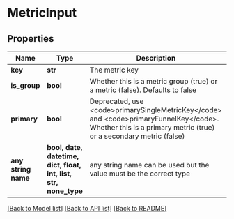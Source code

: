# MetricInput


## Properties
Name | Type | Description | Notes
------------ | ------------- | ------------- | -------------
**key** | **str** | The metric key | 
**is_group** | **bool** | Whether this is a metric group (true) or a metric (false). Defaults to false | [optional] 
**primary** | **bool** | Deprecated, use &lt;code&gt;primarySingleMetricKey&lt;/code&gt; and &lt;code&gt;primaryFunnelKey&lt;/code&gt;. Whether this is a primary metric (true) or a secondary metric (false) | [optional] 
**any string name** | **bool, date, datetime, dict, float, int, list, str, none_type** | any string name can be used but the value must be the correct type | [optional]

[[Back to Model list]](../README.md#documentation-for-models) [[Back to API list]](../README.md#documentation-for-api-endpoints) [[Back to README]](../README.md)


